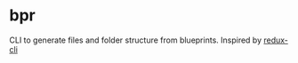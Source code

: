 # bpr
CLI to generate files and folder structure from blueprints.
Inspired by [redux-cli](https://github.com/SpencerCDixon/redux-cli)